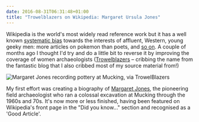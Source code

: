 ```yaml
---
date: 2016-08-31T06:31:48+01:00
title: "Trowelblazers on Wikipedia: Margaret Ursula Jones"
---
```


Wikipedia is the world's most widely read reference work but it has a well known [systematic bias](https://en.wikipedia.org/wiki/Criticism_of_Wikipedia#Systemic_bias_in_coverage) towards the interests of affluent, Western, young geeky men: more articles on pokemon than poets, and [so on](http://www.somethingawful.com/news/wikigroaning/). A couple of months ago I thought I'd try and do a little bit to reverse it by improving the coverage of women archaeologists ([Trowelblazers](http://trowelblazers.com/) – cribbing the name from the fantastic blog that I also cribbed most of my source material from!)

<!--more-->

![Margaret Jones recording pottery at Mucking, via <a href='http://trowelblazers.com/margaret-ursula-jones/'>TrowelBlazers</a>](Margaret_Ursula_Jones.jpg)

My first effort was creating a biography of [Margaret Jones](https://en.wikipedia.org/wiki/Margaret_Ursula_Jones), the pioneering field archaeologist who ran a colossal excavation at Mucking through the 1960s and 70s. It's now more or less finished, having been featured on Wikipedia's front page in the "Did you know..." section and recognised as a 'Good Article'.
